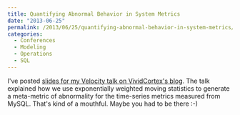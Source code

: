 ```yaml
---
title: Quantifying Abnormal Behavior in System Metrics
date: "2013-06-25"
permalink: /2013/06/25/quantifying-abnormal-behavior-in-system-metrics/
categories:
  - Conferences
  - Modeling
  - Operations
  - SQL
---
```

I've posted [slides for my Velocity talk on VividCortex's blog][1]. The talk explained how we use exponentially weighted moving statistics to generate a meta-metric of abnormality for the time-series metrics measured from MySQL. That's kind of a mouthful. Maybe you had to be there :-)

 [1]: https://vividcortex.com/blog/2013/06/25/quantifying-abnormal-behavior/
